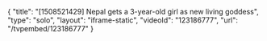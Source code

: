 {
    "title": "[1508521429] Nepal gets a 3-year-old girl as new living goddess",
    "type": "solo",
    "layout": "iframe-static",
    "videoId": "123186777",
    "url": "\/tvpembed\/123186777"
}